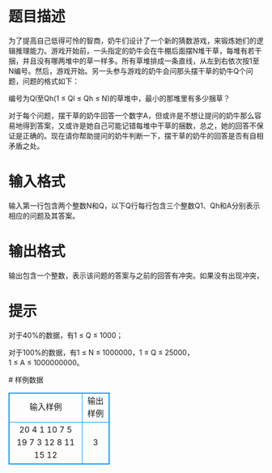# 

 
 # 题目描述 
<p>为了提高自己低得可怜的智商，奶牛们设计了一个新的猜数游戏，来锻炼她们的逻辑推理能力。游戏开始前，一头指定的奶牛会在牛棚后面摆N堆干草，每堆有若干捆，并且没有哪两堆中的草一样多。所有草堆排成一条直线，从左到右依次按1至N编号。然后，游戏开始。另一头参与游戏的奶牛会问那头摆干草的奶牛Q个问题，问题的格式如下：</p>

<p>编号为Ql至Qh(1&nbsp;&le;&nbsp;Ql&nbsp;&le;&nbsp;Qh&nbsp;&le;&nbsp;N)的草堆中，最小的那堆里有多少捆草？</p>

<p>对于每个问题，摆干草的奶牛回答一个数字A，但或许是不想让提问的奶牛那么容易地得到答案，又或许是她自己可能记错每堆中干草的捆数，总之，她的回答不保证是正确的。现在请你帮助提问的奶牛判断一下，摆干草的奶牛的回答是否有自相矛盾之处。</p> 

 
 # 输入格式 
<p>输入第一行包含两个整数N和Q，以下Q行每行包含三个整数Q1、Qh和A分别表示相应的问题及其答案。</p> 

 
 # 输出格式 
<pre>
输出包含一个整数，表示该问题的答案与之前的回答有冲突。如果没有出现冲突，则输出0。</pre> 

 
 # 提示 
<p>对于40%的数据，有1&nbsp;&le;&nbsp;Q&nbsp;&le;&nbsp;1000；</p>

<p>对于100%的数据，有1&nbsp;&le;&nbsp;N&nbsp;&le;&nbsp;1000000，1&nbsp;&le;&nbsp;Q&nbsp;&le;&nbsp;25000，1&nbsp;&le;&nbsp;A&nbsp;&le;&nbsp;1000000000。</p> 
# 样例数据
<style>
        table,table tr th, table tr td { border:1px solid #0094ff; }
        table { width: 200px; min-height: 25px; line-height: 25px; text-align: center; border-collapse: collapse;}   
    </style>
<table>
	<tr>
		<td>输入样例</td>
		<td>输出样例</td>
	</tr>
<tr><td>20 4
1 10 7
5 19 7
3 12 8
11 15 12
</td><td>3
</td></tr></table>
